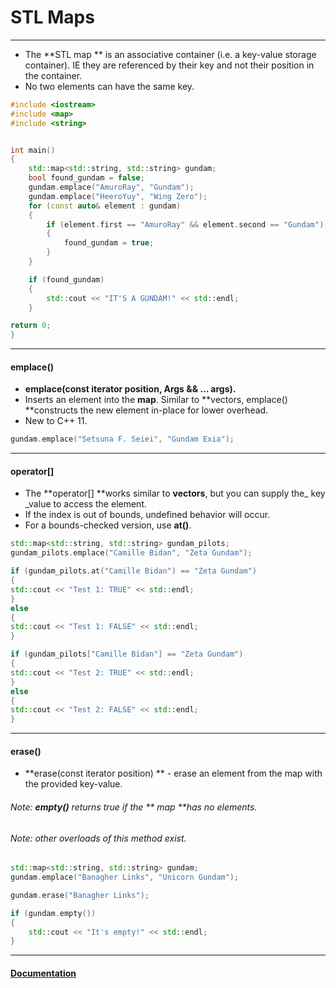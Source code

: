 # STL Maps

---

* The **STL map ** is an associative container \(i.e. a key-value storage container\). IE they are referenced by their key and not their position in the container.
* No two elements can have the same key.

```cpp
#include <iostream>
#include <map>
#include <string>


int main()
{
    std::map<std::string, std::string> gundam;
    bool found_gundam = false;
    gundam.emplace("AmuroRay", "Gundam");
    gundam.emplace("HeeroYuy", "Wing Zero");
    for (const auto& element : gundam)
    {
        if (element.first == "AmuroRay" && element.second == "Gundam")
        {
            found_gundam = true;
        }
    }

    if (found_gundam)
    {
        std::cout << "IT'S A GUNDAM!" << std::endl;
    }

return 0;
}
```

---

#### emplace\(\)

* **emplace\(const iterator position, Args && … args\).**
* Inserts an element into the **map**. Similar to **vectors, emplace\(\) **constructs the new element in-place for lower overhead.
* New to C++ 11.

```cpp
gundam.emplace("Setsuna F. Seiei", "Gundam Exia");
```

---

#### operator\[\]

* The **operator\[\] **works similar to **vectors**, but you can supply the\_ key \_value to access the element.
* If the index is out of bounds, undefined behavior will occur.
* For a bounds-checked version, use **at\(\)**.

```cpp
std::map<std::string, std::string> gundam_pilots;
gundam_pilots.emplace("Camille Bidan", "Zeta Gundam");

if (gundam_pilots.at("Camille Bidan") == "Zeta Gundam")
{
std::cout << "Test 1: TRUE" << std::endl;
}
else
{
std::cout << "Test 1: FALSE" << std::endl;
}

if (gundam_pilots["Camille Bidan"] == "Zeta Gundam")
{
std::cout << "Test 2: TRUE" << std::endl;
}
else
{
std::cout << "Test 2: FALSE" << std::endl;
}
```

---

#### erase\(\)

* **erase\(const iterator position\) ** - erase an element from the map with the provided key-value.

###### Note: **empty\(\)** returns true if the ** map **has no elements.

###### Note: other overloads of this method exist.

```cpp
std::map<std::string, std::string> gundam;
gundam.emplace("Banagher Links", "Unicorn Gundam");

gundam.erase("Banagher Links");

if (gundam.empty())
{
    std::cout << "It's empty!" << std::endl;
}
```

---

#### [Documentation](http://www.cplusplus.com/reference/map/map/)



